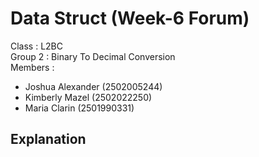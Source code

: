 # Data Struct (Week-6 Forum)
Class : L2BC <br />
Group 2 : Binary To Decimal Conversion <br />
Members : <br />
* Joshua Alexander (2502005244)
* Kimberly Mazel (2502022250)
* Maria Clarin (2501990331)

## Explanation
